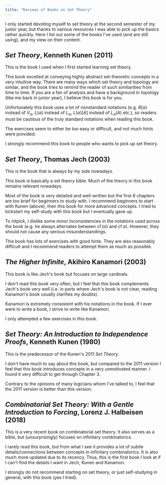 ```yaml
---
title: "Reviews of Books on Set Theory"
---
```


I only started devoting myself to set theory at the second semester of my junior year, but thanks to various resources I was able to pick up the basics rather quickly. Here I list out some of the books I've used (and are still using), and my view on their content.

## <i>Set Theory</i>, Kenneth Kunen (2011)

This is the book I used when I first started learning set theory. 

This book excelled at conveying highly abstract set-theoretic concepts in a very intuitive way. There are many ways which set theory and topology are similar, and the book tries to remind the reader of such similiarities from time to time. If you are a fan of analysis and have a background in topology (like me back in junior year), I believe this book is for you.

Unfortunately this book uses a lot of nonstandard notations (e.g. $R(\alpha)$ instead of $V_\alpha$, $L(\alpha)$ instead of $L_\alpha$, $L(\alpha)[A]$ instead of $L_\alpha(A)$ etc.), so readers must be cautious of the truly standard notations when reading this book.

The exercises seem to either be too easy or difficult, and not much hints were provided.

I strongly recommend this book to people who wants to pick up set theory.


## <i>Set Theory</i>, Thomas Jech (2003)

This is the book that is always by my side nowadays.

This book is basically a set theory bible. Much of the theory in this book remains relevant nowadays. 

Most of the book is very detailed and well-written but the first 6 chapters are too brief for beginners to study with. I recommend beginners to start with Kunen (above), then this book for more advanced concepts. I tried to kickstart my self-study with this book but I eventually gave up. 

To nitpick, I dislike some minor inconsistencies in the notations used across the book (e.g. he always alternates between $\operatorname{cf}(\alpha)$ and $\operatorname{cf}{\alpha}$). However, they should not cause any serious misunderstandings.

This book has lots of exercises with good hints. They are also reasonably difficult and I recommend readers to attempt them as much as possible.


## <i>The Higher Infinite</i>, Akihiro Kanamori (2003)

This book is like Jech's book but focuses on large cardinals.

I don't read this book very often, but I feel that this book complements Jech's book very well (i.e. in parts where Jech's book is not clear, reading Kanamori's book usually clarifies my doubts).

Kanamori is extremely consistent with his notations in the book. If I ever were to write a book, I strive to write like Kanamori.

I only attempted a few exercises in this book.


## <i>Set Theory: An Introduction to Independence Proofs</i>, Kenneth Kunen (1980)

This is the predecessor of the Kunen's 2011 <i>Set Theory</i>. 

I don't have much to say about this book, but compared to the 2011 version I feel that this book introduces concepts in a very unmotivated manner. I found it very difficult to get through Chapter 3.

Contrary to the opinions of many logicians whom I've talked to, I feel that the 2011 version is better than this version.


## <i>Combinatorial Set Theory: With a Gentle Introduction to Forcing</i>, Lorenz J. Halbeisen (2018)

This is a very recent book on combinatorial set theory. It also serves as a bible, but (unsurprisingly) focuses on infinitary combinatorics.

I rarely read this book, but from what I see it provides a lot of subtle details/connections between concepts in infinitary combinatorics. It is also much more updated due to its recency. Thus, this is the first book I look at if I can't find the details I want in Jech, Kunen and Kanamori.

I strongly do not recommend starting on set theory, or just self-studying in general, with this book (yes I tried).